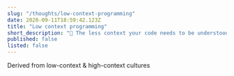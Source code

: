 ```yaml
---
slug: "/thoughts/low-context-programming"
date: 2020-09-11T18:59:42.123Z
title: "Low context programming"
short_description: "👶 The less context your code needs to be understood; the better is scales."
published: false
listed: false
---
```


Derived from low-context & high-context cultures
